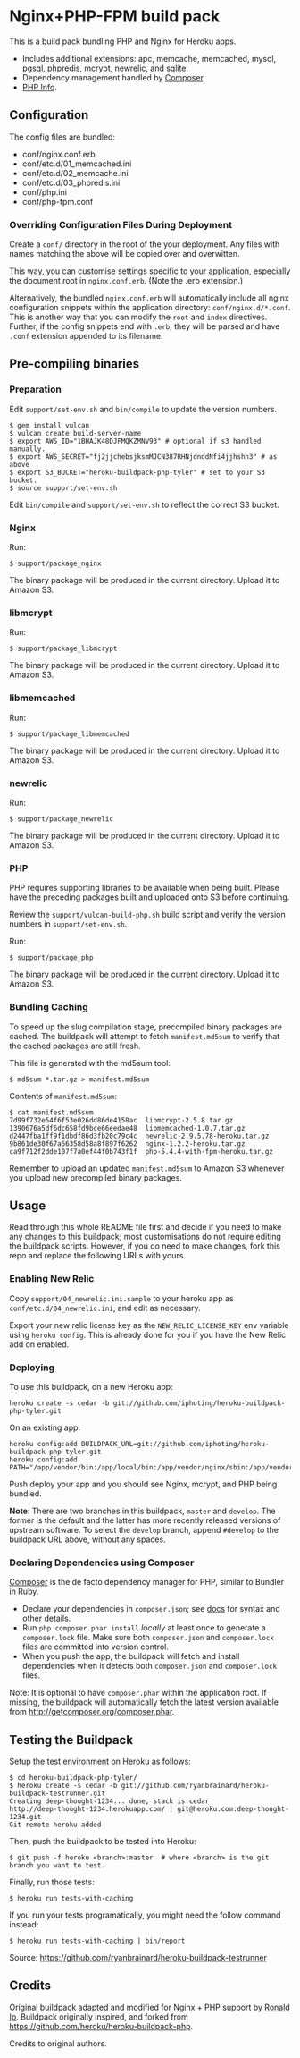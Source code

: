 Nginx+PHP-FPM build pack
========================

This is a build pack bundling PHP and Nginx for Heroku apps.

- Includes additional extensions: apc, memcache, memcached, mysql, pgsql, phpredis, mcrypt, newrelic, and sqlite.
- Dependency management handled by [Composer][ch].
- [PHP Info][phpinfo].

[phpinfo]: https://bp-php-t-phpinfo.herokuapp.com/
[ch]: http://getcomposer.org/

Configuration
-------------

The config files are bundled:

* conf/nginx.conf.erb
* conf/etc.d/01_memcached.ini
* conf/etc.d/02_memcache.ini
* conf/etc.d/03_phpredis.ini
* conf/php.ini
* conf/php-fpm.conf

### Overriding Configuration Files During Deployment

Create a `conf/` directory in the root of the your deployment. Any files with names matching the above will be copied over and overwitten.

This way, you can customise settings specific to your application, especially the document root in `nginx.conf.erb`. (Note the .erb extension.)

Alternatively, the bundled `nginx.conf.erb` will automatically include all nginx configuration snippets within the application directory: `conf/nginx.d/*.conf`. This is another way that you can modify the `root` and `index` directives. Further, if the config snippets end with `.erb`, they will be parsed and have `.conf` extension appended to its filename. 

Pre-compiling binaries
----------------------

### Preparation
Edit `support/set-env.sh` and `bin/compile` to update the version numbers.
````
$ gem install vulcan
$ vulcan create build-server-name
$ export AWS_ID="1BHAJK48DJFMQKZMNV93" # optional if s3 handled manually.
$ export AWS_SECRET="fj2jjchebsjksmMJCN387RHNjdnddNfi4jjhshh3" # as above
$ export S3_BUCKET="heroku-buildpack-php-tyler" # set to your S3 bucket.
$ source support/set-env.sh
````
Edit `bin/compile` and `support/set-env.sh` to reflect the correct S3 bucket.

### Nginx
Run:
````
$ support/package_nginx
````
The binary package will be produced in the current directory. Upload it to Amazon S3.

### libmcrypt
Run:
````
$ support/package_libmcrypt
````
The binary package will be produced in the current directory. Upload it to Amazon S3.

### libmemcached
Run:
````
$ support/package_libmemcached
````
The binary package will be produced in the current directory. Upload it to Amazon S3.

### newrelic
Run:
````
$ support/package_newrelic
````
The binary package will be produced in the current directory. Upload it to Amazon S3.

### PHP
PHP requires supporting libraries to be available when being built. Please have the preceding packages built and uploaded onto S3 before continuing.

Review the `support/vulcan-build-php.sh` build script and verify the version numbers in `support/set-env.sh`.

Run:
````
$ support/package_php
````
The binary package will be produced in the current directory. Upload it to Amazon S3.

### Bundling Caching
To speed up the slug compilation stage, precompiled binary packages are cached. The buildpack will attempt to fetch `manifest.md5sum` to verify that the cached packages are still fresh.

This file is generated with the md5sum tool:
```
$ md5sum *.tar.gz > manifest.md5sum
```

Contents of `manifest.md5sum`:
```
$ cat manifest.md5sum
7d99f732e54f6f53e026dd86de4158ac  libmcrypt-2.5.8.tar.gz
1390676a5df6dc658fd9bce66eedae48  libmemcached-1.0.7.tar.gz
d2447fba1ff9f1dbdf86d3fb20c79c4c  newrelic-2.9.5.78-heroku.tar.gz
9b861de30f67a66358d58a8f897f6262  nginx-1.2.2-heroku.tar.gz
ca9f712f2dde107f7a0ef44f0b743f1f  php-5.4.4-with-fpm-heroku.tar.gz
```

Remember to upload an updated `manifest.md5sum` to Amazon S3 whenever you upload new precompiled binary packages.

Usage
-----
Read through this whole README file first and decide if you need to make any changes to this buildpack; most customisations do not require editing the buildpack scripts. However, if you do need to make changes, fork this repo and replace the following URLs with yours.

### Enabling New Relic
Copy `support/04_newrelic.ini.sample` to your heroku app as `conf/etc.d/04_newrelic.ini`, and edit as necessary.

Export your new relic license key as the `NEW_RELIC_LICENSE_KEY` env variable using `heroku config`. This is already done for you if you have the New Relic add on enabled.

### Deploying
To use this buildpack, on a new Heroku app:
````
heroku create -s cedar -b git://github.com/iphoting/heroku-buildpack-php-tyler.git
````

On an existing app:
````
heroku config:add BUILDPACK_URL=git://github.com/iphoting/heroku-buildpack-php-tyler.git
heroku config:add PATH="/app/vendor/bin:/app/local/bin:/app/vendor/nginx/sbin:/app/vendor/php/bin:/app/vendor/php/sbin:/usr/local/bin:/usr/bin:/bin"
````

Push deploy your app and you should see Nginx, mcrypt, and PHP being bundled.

**Note**: There are two branches in this buildpack, `master` and `develop`.
The former is the default and the latter has more recently released versions of upstream software.
To select the `develop` branch, append `#develop` to the buildpack URL above, without any spaces.

### Declaring Dependencies using Composer
[Composer][] is the de facto dependency manager for PHP, similar to Bundler in Ruby.

- Declare your dependencies in `composer.json`; see [docs][cdocs] for syntax and other details.
- Run `php composer.phar install` *locally* at least once to generate a `composer.lock` file. Make sure both `composer.json` and `composer.lock` files are committed into version control.
- When you push the app, the buildpack will fetch and install dependencies when it detects both `composer.json` and `composer.lock` files.

Note: It is optional to have `composer.phar` within the application root. If missing, the buildpack will automatically fetch the latest version available from <http://getcomposer.org/composer.phar>.

[cdocs]: http://getcomposer.org/doc/00-intro.md#declaring-dependencies
[composer]: http://getcomposer.org/

Testing the Buildpack
---------------------
Setup the test environment on Heroku as follows:
```
$ cd heroku-buildpack-php-tyler/
$ heroku create -s cedar -b git://github.com/ryanbrainard/heroku-buildpack-testrunner.git
Creating deep-thought-1234... done, stack is cedar
http://deep-thought-1234.herokuapp.com/ | git@heroku.com:deep-thought-1234.git
Git remote heroku added
```

Then, push the buildpack to be tested into Heroku:
```
$ git push -f heroku <branch>:master  # where <branch> is the git branch you want to test.
```

Finally, run those tests:
```
$ heroku run tests-with-caching
```

If you run your tests programatically, you might need the follow command instead:
```
$ heroku run tests-with-caching | bin/report
```

Source: <https://github.com/ryanbrainard/heroku-buildpack-testrunner>

Credits
-------

Original buildpack adapted and modified for Nginx + PHP support by [Ronald Ip][iht]. Buildpack originally inspired, and forked from <https://github.com/heroku/heroku-buildpack-php>.

Credits to original authors.

[iht]: http://ronaldip.com/

